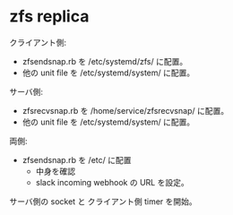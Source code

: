 # zfs replica

クライアント側:

- zfsendsnap.rb を /etc/systemd/zfs/ に配置。
- 他の unit file を /etc/systemd/system/ に配置。

サーバ側:

- zfsrecvsnap.rb を /home/service/zfsrecvsnap/ に配置。
- 他の unit file を /etc/systemd/system/ に配置。

両側:
- zfsendsnap.rb を /etc/ に配置
  - 中身を確認
  - slack incoming webhook の URL を設定。

サーバ側の socket と クライアント側 timer を開始。
